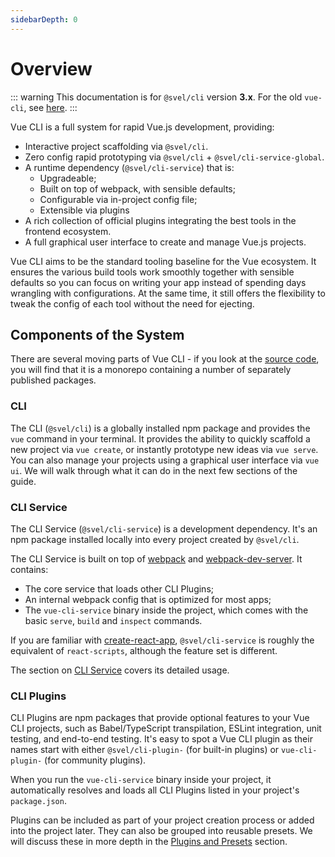 ```yaml
---
sidebarDepth: 0
---
```


# Overview

<Bit/>

::: warning
This documentation is for `@svel/cli` version **3.x**. For the old `vue-cli`, see [here](https://github.com/vuejs/vue-cli/tree/v2#vue-cli--).
:::

Vue CLI is a full system for rapid Vue.js development, providing:

- Interactive project scaffolding via `@svel/cli`.
- Zero config rapid prototyping via `@svel/cli` + `@svel/cli-service-global`.
- A runtime dependency (`@svel/cli-service`) that is:
  - Upgradeable;
  - Built on top of webpack, with sensible defaults;
  - Configurable via in-project config file;
  - Extensible via plugins
- A rich collection of official plugins integrating the best tools in the frontend ecosystem.
- A full graphical user interface to create and manage Vue.js projects.

Vue CLI aims to be the standard tooling baseline for the Vue ecosystem. It ensures the various build tools work smoothly together with sensible defaults so you can focus on writing your app instead of spending days wrangling with configurations. At the same time, it still offers the flexibility to tweak the config of each tool without the need for ejecting.

## Components of the System

There are several moving parts of Vue CLI - if you look at the [source code](https://github.com/vuejs/vue-cli/tree/dev/packages/%40vue), you will find that it is a monorepo containing a number of separately published packages.

### CLI

The CLI (`@svel/cli`) is a globally installed npm package and provides the `vue` command in your terminal. It provides the ability to quickly scaffold a new project via `vue create`, or instantly prototype new ideas via `vue serve`. You can also manage your projects using a graphical user interface via `vue ui`. We will walk through what it can do in the next few sections of the guide.

### CLI Service

The CLI Service (`@svel/cli-service`) is a development dependency. It's an npm package installed locally into every project created by `@svel/cli`.

The CLI Service is built on top of [webpack](http://webpack.js.org/) and [webpack-dev-server](https://github.com/webpack/webpack-dev-server). It contains:

- The core service that loads other CLI Plugins;
- An internal webpack config that is optimized for most apps;
- The `vue-cli-service` binary inside the project, which comes with the basic `serve`, `build` and `inspect` commands.

If you are familiar with [create-react-app](https://github.com/facebookincubator/create-react-app), `@svel/cli-service` is roughly the equivalent of `react-scripts`, although the feature set is different.

The section on [CLI Service](./cli-service.md) covers its detailed usage.

### CLI Plugins

CLI Plugins are npm packages that provide optional features to your Vue CLI projects, such as Babel/TypeScript transpilation, ESLint integration, unit testing, and end-to-end testing. It's easy to spot a Vue CLI plugin as their names start with either `@svel/cli-plugin-` (for built-in plugins) or `vue-cli-plugin-` (for community plugins).

When you run the `vue-cli-service` binary inside your project, it automatically resolves and loads all CLI Plugins listed in your project's `package.json`.

Plugins can be included as part of your project creation process or added into the project later. They can also be grouped into reusable presets. We will discuss these in more depth in the [Plugins and Presets](./plugins-and-presets.md) section.
